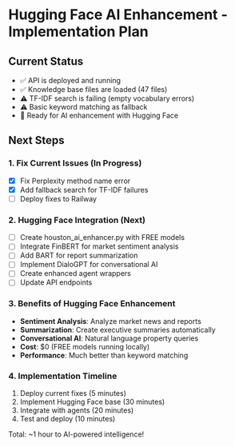 # Hugging Face AI Enhancement - Implementation Plan

## Current Status
- ✅ API is deployed and running
- ✅ Knowledge base files are loaded (47 files)
- ⚠️ TF-IDF search is failing (empty vocabulary errors)
- ⚠️ Basic keyword matching as fallback
- 🎯 Ready for AI enhancement with Hugging Face

## Next Steps

### 1. Fix Current Issues (In Progress)
- [x] Fix Perplexity method name error
- [x] Add fallback search for TF-IDF failures
- [ ] Deploy fixes to Railway

### 2. Hugging Face Integration (Next)
- [ ] Create houston_ai_enhancer.py with FREE models
- [ ] Integrate FinBERT for market sentiment analysis
- [ ] Add BART for report summarization
- [ ] Implement DialoGPT for conversational AI
- [ ] Create enhanced agent wrappers
- [ ] Update API endpoints

### 3. Benefits of Hugging Face Enhancement
- **Sentiment Analysis**: Analyze market news and reports
- **Summarization**: Create executive summaries automatically
- **Conversational AI**: Natural language property queries
- **Cost**: $0 (FREE models running locally)
- **Performance**: Much better than keyword matching

### 4. Implementation Timeline
1. Deploy current fixes (5 minutes)
2. Implement Hugging Face base (30 minutes)
3. Integrate with agents (20 minutes)
4. Test and deploy (10 minutes)

Total: ~1 hour to AI-powered intelligence!
